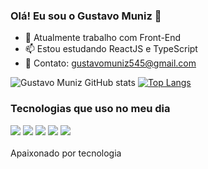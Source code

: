 ### Olá! Eu sou o Gustavo Muniz 👋

- 🔭 Atualmente trabalho com Front-End
- 📫 Estou estudando ReactJS e TypeScript
- 📒 Contato: gustavomuniz545@gmail.com

![Gustavo Muniz GitHub stats](https://github-readme-stats.vercel.app/api?username=devGustavoMuniz&show_icons=true&theme=dracula)
[![Top Langs](https://github-readme-stats.vercel.app/api/top-langs/?username=devGustavoMuniz&layout=compact)](https://github.com/anuraghazra/github-readme-stats)

### Tecnologias que uso no meu dia

<div>
  <img src="https://img.shields.io/badge/HTML5-E34F26?style=for-the-badge&logo=html5&logoColor=white">
  <img src="https://img.shields.io/badge/CSS3-1572B6?style=for-the-badge&logo=css3&logoColor=white">
  <img src="https://img.shields.io/badge/JavaScript-F7DF1E?style=for-the-badge&logo=javascript&logoColor=black">
  <img src="https://img.shields.io/badge/React-20232A?style=for-the-badge&logo=react&logoColor=61DAFB">
  <img src="https://img.shields.io/badge/Bootstrap-563D7C?style=for-the-badge&logo=bootstrap&logoColor=white">
</div>
<br>
Apaixonado por tecnologia

